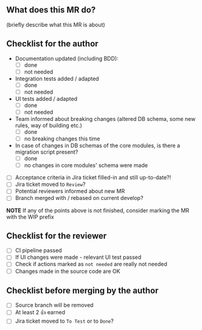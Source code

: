 ## What does this MR do?

(briefly describe what this MR is about)

## Checklist for the author

- Documentation updated (including BDD):
  - [ ] done
  - [ ] not needed
- Integration tests added / adapted
  - [ ] done
  - [ ] not needed
- UI tests added / adapted
  - [ ] done
  - [ ] not needed
- Team informed about breaking changes (altered DB schema, some new rules, way of building etc.)
  - [ ] done
  - [ ] no breaking changes this time
- In case of changes in DB schemas of the core modules, is there a migration script present?
  - [ ] done
  - [ ] no changes in core modules' schema were made
- [ ] Acceptance criteria in Jira ticket filled-in and still up-to-date?!
- [ ] Jira ticket moved to `Review`?
- [ ] Potential reviewers informed about new MR
- [ ] Branch merged with / rebased on current develop?

**NOTE** If any of the points above is not finished, consider marking the MR with the WIP prefix

## Checklist for the reviewer

- [ ] CI pipeline passed
- [ ] If UI changes were made - relevant UI test passed
- [ ] Check if actions marked as `not needed` are really not needed
- [ ] Changes made in the source code are OK

## Checklist before merging by the author
- [ ] Source branch will be removed
- [ ] At least 2 :thumbsup: earned
- [ ] Jira ticket moved to `To Test` or to `Done`?
